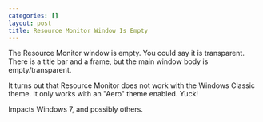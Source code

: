 ```yaml
---
categories: []
layout: post
title: Resource Monitor Window Is Empty
---
```

The Resource Monitor window is empty.  You could say it is transparent.  There is a title bar and a frame, but the main window body is empty/transparent.

It turns out that Resource Monitor does not work with the Windows Classic theme.  It only works with an "Aero" theme enabled.  Yuck!

Impacts Windows 7, and possibly others.

